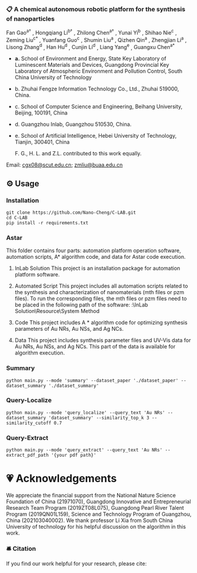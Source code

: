 ### 📋 **A chemical autonomous robotic platform for the synthesis of nanoparticles**

<div>
<span class="author-block">
  Fan Gao<sup>a†</sup>
</span>,
<span class="author-block">
  Hongqiang Li<sup>b†</sup>
</span>,
<span class="author-block">
  Zhilong Chen<sup>a†</sup>
</span>,
<span class="author-block">
   Yunai Yi<sup>b</sup>
</span>,
<span class="author-block">
  Shihao Nie<sup>c</sup>
</span>,
<span class="author-block">
  Zeming Liu<sup>c*</sup>
</span>,
<span class="author-block">
  Yuanfang Guo<sup>c</sup>
</span>,
<span class="author-block">
  Shumin Liu<sup>a</sup>
</span>,
<span class="author-block">
  Qizhen Qin<sup>a</sup>
</span>,
<span class="author-block">
  Zhengjian Li<sup>a</sup>
</span>,
<span class="author-block">
  Lisong Zhang<sup>d</sup>
</span>,
<span class="author-block">
  Han Hu<sup>d</sup>
</span>,
<span class="author-block">
  Cunjin Li<sup>d</sup>
</span>,
<span class="author-block">
  Liang Yang<sup>e</sup>
</span>,
<span class="author-block">
  Guangxu Chen<sup>a*</sup>
</span>
</div>

- **a.** School of Environment and Energy, State Key Laboratory of Luminescent Materials and Devices, Guangdong Provincial Key Laboratory of Atmospheric Environment and Pollution Control, South China University of Technology

- b. Zhuhai Fengze Information Technology Co., Ltd., Zhuhai 519000, China.

- c. School of Computer Science and Engineering, Beihang University, Beijing, 100191, China

- d. Guangzhou Inlab, Guangzhou 510530, China.

- e. School of Artificial Intelligence, Hebei University of Technology, Tianjin, 300401, China

  F. G., H. L. and Z.L. contributed to this work equally.

Email: cgx08@scut.edu.cn; zmliu@buaa.edu.cn



## ⚙️ Usage

### Installation
```
git clone https://github.com/Nano-Cheng/C-LAB.git
cd C-LAB
pip install -r requirements.txt
```

### Astar

This folder contains four parts: automation platform operation software, automation scripts, A* algorithm code, and data for Astar code execution.

1. InLab Solution
   This project is an installation package for automation platform software.

2. Automated Script
   This project includes all automation scripts related to the synthesis and characterization of nanomaterials (mth files or pzm files). To run the corresponding files, the mth files or pzm files need to be placed in the following path of the software: :\InLab Solution\Resource\System Method

3. Code
   This project includes A * algorithm code for optimizing synthesis parameters of Au NRs, Au NSs, and Ag NCs.

4. Data
   This project includes synthesis parameter files and UV-Vis data for Au NRs, Au NSs, and Ag NCs. This part of the data is available for algorithm execution.

### Summary

```
python main.py --mode 'summary' --dataset_paper './dataset_paper' --dataset_summary './dataset_summary'
```
### Query-Localize

```
python main.py --mode 'query_localize' --query_text 'Au NRs' --dataset_summary 'dataset_summary' --similarity_top_k 3 --similarity_cutoff 0.7
```

### Query-Extract

```
python main.py --mode 'query_extract' --query_text 'Au NRs' --extract_pdf_path '{your pdf path}'
```



# 💗 Acknowledgements
We appreciate the financial support from the National Nature Science Foundation of China (21971070), Guangdong Innovative and Entrepreneurial Research Team Program (2019ZT08L075), Guangdong Pearl River Talent Program (2019QN01L159), Science and Technology Program of Guangzhou, China (202103040002). We thank professor Li Xia from South China University of technology for his helpful discussion on the algorithm in this work.

### 🛎 Citation
If you find our work helpful for your research, please cite:
```bib
```

